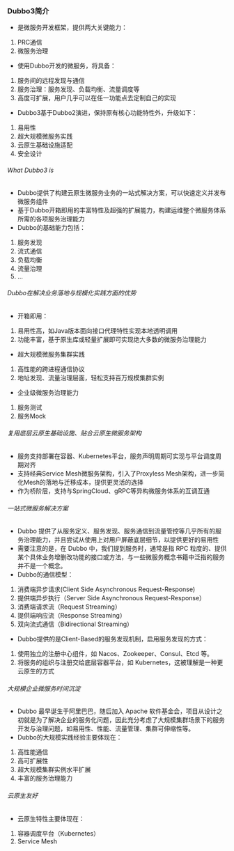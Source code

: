 ### Dubbo3简介
- 是微服务开发框架，提供两大关键能力：
1. PRC通信
2. 微服务治理
- 使用Dubbo开发的微服务，将具备：
1. 服务间的远程发现与通信
2. 服务治理：服务发现、负载均衡、流量调度等
3. 高度可扩展，用户几乎可以在任一功能点去定制自己的实现
- Dubbo3基于Dubbo2演进，保持原有核心功能特性外，升级如下：
1. 易用性
2. 超大规模微服务实践
3. 云原生基础设施适配
4. 安全设计
###### What Dubbo3 is
- Dubbo提供了构建云原生微服务业务的一站式解决方案，可以快速定义并发布微服务组件
- 基于Dubbo开箱即用的丰富特性及超强的扩展能力，构建运维整个微服务体系所需的各项服务治理能力
- Dubbo的基础能力包括：
1. 服务发现
2. 流式通信
3. 负载均衡
4. 流量治理
5. ...
###### Dubbo在解决业务落地与规模化实践方面的优势
- 开箱即用：
1. 易用性高，如Java版本面向接口代理特性实现本地透明调用
2. 功能丰富，基于原生库或轻量扩展即可实现绝大多数的微服务治理能力
- 超大规模微服务集群实践
1. 高性能的跨进程通信协议
2. 地址发现、流量治理层面，轻松支持百万规模集群实例
- 企业级微服务治理能力
1. 服务测试
2. 服务Mock
###### 复用底层云原生基础设施、贴合云原生微服务架构
- 服务支持部署在容器、Kubernetes平台，服务声明周期可实现与平台调度周期对齐
- 支持经典Service Mesh微服务架构，引入了Proxyless Mesh架构，进一步简化Mesh的落地与迁移成本，提供更灵活的选择
- 作为桥阶层，支持与SpringCloud、gRPC等异构微服务体系的互调互通
###### 一站式微服务解决方案
- Dubbo 提供了从服务定义、服务发现、服务通信到流量管控等几乎所有的服务治理能力，并且尝试从使用上对用户屏蔽底层细节，以提供更好的易用性
- 需要注意的是，在 Dubbo 中，我们提到服务时，通常是指 RPC 粒度的、提供某个具体业务增删改功能的接口或方法，与一些微服务概念书籍中泛指的服务并不是一个概念。
- Dubbo的通信模型：
1. 消费端异步请求(Client Side Asynchronous Request-Response)
2. 提供端异步执行（Server Side Asynchronous Request-Response）
3. 消费端请求流（Request Streaming）
4. 提供端响应流（Response Streaming）
5. 双向流式通信（Bidirectional Streaming）
- Dubbo提供的是Client-Based的服务发现机制，启用服务发现的方式：
1. 使用独立的注册中心组件，如 Nacos、Zookeeper、Consul、Etcd 等。
2. 将服务的组织与注册交给底层容器平台，如 Kubernetes，这被理解是一种更云原生的方式
###### 大规模企业微服务时间沉淀
- Dubbo 最早诞生于阿里巴巴，随后加入 Apache 软件基金会，项目从设计之初就是为了解决企业的服务化问题，因此充分考虑了大规模集群场景下的服务开发与治理问题，如易用性、性能、流量管理、集群可伸缩性等。
- Dubbo的大规模实践经验主要体现在：
1. 高性能通信
2. 高可扩展性
3. 超大规模集群实例水平扩展
4. 丰富的服务治理能力
###### 云原生友好
- 云原生特性主要体现在：
1. 容器调度平台（Kubernetes）
2. Service Mesh


